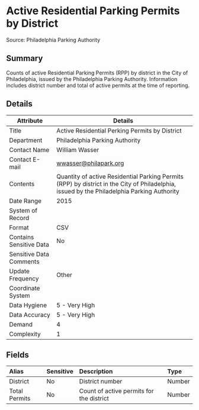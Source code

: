 # Active Residential Parking Permits by District

Source: Philadelphia Parking Authority

Summary
--------------------------
Counts of active Residential Parking Permits (RPP) by district in the City of Philadelphia, issued by the Philadelphia Parking Authority. Information includes district number and total of active permits at the time of reporting.


Details
-----------------

| Attribute | Details |
| ---------- |--------------|
| Title | Active Residential Perking Permits by District |
| Department | Philadelphia Parking Authority |
| Contact Name | William Wasser |
| Contact E-mail | wwasser@philapark.org |
| Contents | Quantity of active Residential Parking Permits (RPP) by district in the City of Philadelphia, issued by the Philadelphia Parking Authority|
| Date Range | 2015 |
| System of Record |  |
| Format | CSV |
| Contains Sensitive Data	| No |
| Sensitive Data Comments	|  |
| Update Frequency | Other |
| Coordinate System	|  |
| Data Hygiene | 5 - Very High |
| Data Accuracy | 5 - Very High |
| Demand | 4 |
| Complexity | 1 |



Fields
--------------------------

|Alias|Sensitive|Description|Type|
|:----|:-------------------|:------------|:------------|
District |	No | District number |Number |
Total Permits |	No | Count of active permits for the district |	Number|


